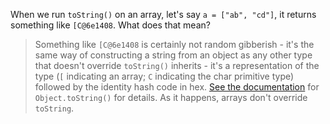 When we run `toString()` on an array, let's say `a = ["ab", "cd"]`, it returns something like `[C@6e1408`. What does that mean?
> Something like `[C@6e1408` is certainly not random gibberish - it's the same way of constructing a string from an object as any other type that doesn't override `toString()` inherits - it's a representation of the type (`[` indicating an array; `C` indicating the char primitive type) followed by the identity hash code in hex. [See the documentation](https://docs.oracle.com/javase/7/docs/api/java/lang/Object.html#toString%28%29) for `Object.toString()` for details. As it happens, arrays don't override `toString`.